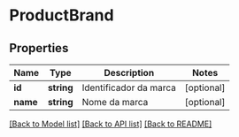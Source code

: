 # ProductBrand

## Properties
Name | Type | Description | Notes
------------ | ------------- | ------------- | -------------
**id** | **string** | Identificador da marca | [optional] 
**name** | **string** | Nome da marca | [optional] 

[[Back to Model list]](../README.md#documentation-for-models) [[Back to API list]](../README.md#documentation-for-api-endpoints) [[Back to README]](../README.md)


